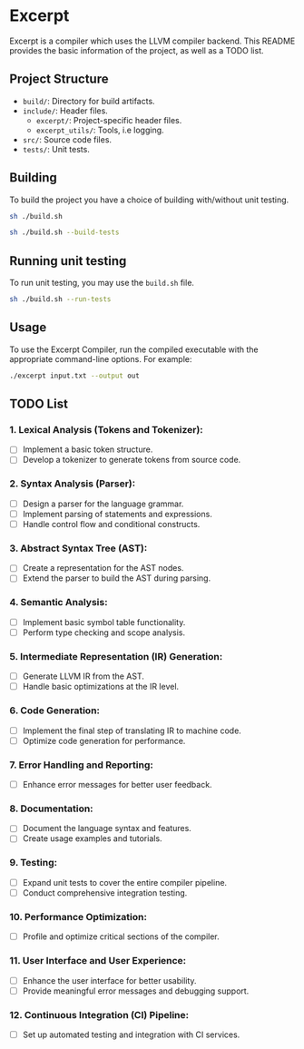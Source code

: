 # Excerpt
Excerpt is a compiler which uses the LLVM compiler backend. This README provides the basic information of the project, as well as a TODO list.

## Project Structure
- `build/`: Directory for build artifacts.
- `include/`: Header files.
  - `excerpt/`: Project-specific header files.
  - `excerpt_utils/`: Tools, i.e logging.
- `src/`: Source code files.
- `tests/`: Unit tests.

## Building
To build the project you have a choice of building with/without unit testing.

```bash
sh ./build.sh
```

```bash
sh ./build.sh --build-tests
```

## Running unit testing
To run unit testing, you may use the `build.sh` file.
```bash
sh ./build.sh --run-tests
```

## Usage
To use the Excerpt Compiler, run the compiled executable with the appropriate command-line options. For example:
```bash
./excerpt input.txt --output out
```
## TODO List

### 1. Lexical Analysis (Tokens and Tokenizer):
- [ ] Implement a basic token structure.
- [ ] Develop a tokenizer to generate tokens from source code.

### 2. Syntax Analysis (Parser):
- [ ] Design a parser for the language grammar.
- [ ] Implement parsing of statements and expressions.
- [ ] Handle control flow and conditional constructs.

### 3. Abstract Syntax Tree (AST):
- [ ] Create a representation for the AST nodes.
- [ ] Extend the parser to build the AST during parsing.

### 4. Semantic Analysis:
- [ ] Implement basic symbol table functionality.
- [ ] Perform type checking and scope analysis.

### 5. Intermediate Representation (IR) Generation:
- [ ] Generate LLVM IR from the AST.
- [ ] Handle basic optimizations at the IR level.

### 6. Code Generation:
- [ ] Implement the final step of translating IR to machine code.
- [ ] Optimize code generation for performance.

### 7. Error Handling and Reporting:
- [ ] Enhance error messages for better user feedback.

### 8. Documentation:
- [ ] Document the language syntax and features.
- [ ] Create usage examples and tutorials.

### 9. Testing:
- [ ] Expand unit tests to cover the entire compiler pipeline.
- [ ] Conduct comprehensive integration testing.

### 10. Performance Optimization:
- [ ] Profile and optimize critical sections of the compiler.

### 11. User Interface and User Experience:
- [ ] Enhance the user interface for better usability.
- [ ] Provide meaningful error messages and debugging support.

### 12. Continuous Integration (CI) Pipeline:
- [ ] Set up automated testing and integration with CI services.
